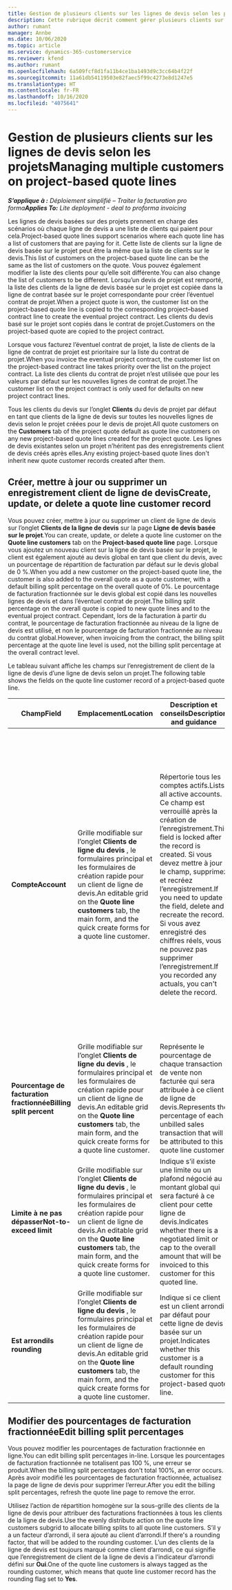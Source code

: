 ```yaml
---
title: Gestion de plusieurs clients sur les lignes de devis selon les projets
description: Cette rubrique décrit comment gérer plusieurs clients sur des lignes de devis basées sur des projets.
author: rumant
manager: Annbe
ms.date: 10/06/2020
ms.topic: article
ms.service: dynamics-365-customerservice
ms.reviewer: kfend
ms.author: rumant
ms.openlocfilehash: 6a509fcf8d1fa11b4ce1ba1493d9c3cc64b4f22f
ms.sourcegitcommit: 11a61db54119503e82faec5f99c4273e8d1247e5
ms.translationtype: HT
ms.contentlocale: fr-FR
ms.lasthandoff: 10/16/2020
ms.locfileid: "4075641"
---
```

# <a name="managing-multiple-customers-on-project-based-quote-lines"></a><span data-ttu-id="65447-103">Gestion de plusieurs clients sur les lignes de devis selon les projets</span><span class="sxs-lookup"><span data-stu-id="65447-103">Managing multiple customers on project-based quote lines</span></span>

<span data-ttu-id="65447-104">_**S’applique à :** Déploiement simplifié – Traiter la facturation pro forma_</span><span class="sxs-lookup"><span data-stu-id="65447-104">_**Applies To:** Lite deployment - deal to proforma invoicing_</span></span>

<span data-ttu-id="65447-105">Les lignes de devis basées sur des projets prennent en charge des scénarios où chaque ligne de devis a une liste de clients qui paient pour cela.</span><span class="sxs-lookup"><span data-stu-id="65447-105">Project-based quote lines support scenarios where each quote line has a list of customers that are paying for it.</span></span> <span data-ttu-id="65447-106">Cette liste de clients sur la ligne de devis basée sur le projet peut être la même que la liste de clients sur le devis.</span><span class="sxs-lookup"><span data-stu-id="65447-106">This list of customers on the project-based quote line can be the same as the list of customers on the quote.</span></span> <span data-ttu-id="65447-107">Vous pouvez également modifier la liste des clients pour qu’elle soit différente.</span><span class="sxs-lookup"><span data-stu-id="65447-107">You can also change the list of customers to be different.</span></span> <span data-ttu-id="65447-108">Lorsqu’un devis de projet est remporté, la liste des clients de la ligne de devis basée sur le projet est copiée dans la ligne de contrat basée sur le projet correspondante pour créer l’éventuel contrat de projet.</span><span class="sxs-lookup"><span data-stu-id="65447-108">When a project quote is won, the customer list on the project-based quote line is copied to the corresponding project–based contract line to create the eventual project contract.</span></span> <span data-ttu-id="65447-109">Les clients du devis basé sur le projet sont copiés dans le contrat de projet.</span><span class="sxs-lookup"><span data-stu-id="65447-109">Customers on the project-based quote are copied to the project contract.</span></span>

<span data-ttu-id="65447-110">Lorsque vous facturez l’éventuel contrat de projet, la liste de clients de la ligne de contrat de projet est prioritaire sur la liste du contrat de projet.</span><span class="sxs-lookup"><span data-stu-id="65447-110">When you invoice the eventual project contract, the customer list on the project-based contract line takes priority over the list on the project contract.</span></span> <span data-ttu-id="65447-111">La liste des clients du contrat de projet n’est utilisée que pour les valeurs par défaut sur les nouvelles lignes de contrat de projet.</span><span class="sxs-lookup"><span data-stu-id="65447-111">The customer list on the project contract is only used for defaults on new project contract lines.</span></span>

<span data-ttu-id="65447-112">Tous les clients du devis sur l’onglet **Clients** du devis de projet par défaut en tant que clients de la ligne de devis sur toutes les nouvelles lignes de devis selon le projet créées pour le devis de projet.</span><span class="sxs-lookup"><span data-stu-id="65447-112">All quote customers on the **Customers** tab of the project quote default as quote line customers on any new project-based quote lines created for the project quote.</span></span> <span data-ttu-id="65447-113">Les lignes de devis existantes selon un projet n’héritent pas des enregistrements client de devis créés après elles.</span><span class="sxs-lookup"><span data-stu-id="65447-113">Any existing project-based quote lines don't inherit new quote customer records created after them.</span></span>

## <a name="create-update-or-delete-a-quote-line-customer-record"></a><span data-ttu-id="65447-114">Créer, mettre à jour ou supprimer un enregistrement client de ligne de devis</span><span class="sxs-lookup"><span data-stu-id="65447-114">Create, update, or delete a quote line customer record</span></span>

<span data-ttu-id="65447-115">Vous pouvez créer, mettre à jour ou supprimer un client de ligne de devis sur l’onglet **Clients de la ligne de devis** sur la page **Ligne de devis basée sur le projet**.</span><span class="sxs-lookup"><span data-stu-id="65447-115">You can create, update, or delete a quote line customer on the **Quote line customers** tab on the **Project-based quote line** page.</span></span> <span data-ttu-id="65447-116">Lorsque vous ajoutez un nouveau client sur la ligne de devis basée sur le projet, le client est également ajouté au devis global en tant que client du devis, avec un pourcentage de répartition de facturation par défaut sur le devis global de 0 %.</span><span class="sxs-lookup"><span data-stu-id="65447-116">When you add a new customer on the project-based quote line, the customer is also added to the overall quote as a quote customer, with a default billing split percentage on the overall quote of 0%.</span></span> <span data-ttu-id="65447-117">Le pourcentage de facturation fractionnée sur le devis global est copié dans les nouvelles lignes de devis et dans l’éventuel contrat de projet.</span><span class="sxs-lookup"><span data-stu-id="65447-117">The billing split percentage on the overall quote is copied to new quote lines and to the eventual project contract.</span></span> <span data-ttu-id="65447-118">Cependant, lors de la facturation à partir du contrat, le pourcentage de facturation fractionnée au niveau de la ligne de devis est utilisé, et non le pourcentage de facturation fractionnée au niveau du contrat global.</span><span class="sxs-lookup"><span data-stu-id="65447-118">However, when invoicing from the contract, the billing split percentage at the quote line level is used, not the billing split percentage at the overall contract level.</span></span> 

<span data-ttu-id="65447-119">Le tableau suivant affiche les champs sur l’enregistrement de client de la ligne de devis d’une ligne de devis selon un projet.</span><span class="sxs-lookup"><span data-stu-id="65447-119">The following table shows the fields on the quote line customer record of a project-based quote line.</span></span>

| <span data-ttu-id="65447-120">Champ</span><span class="sxs-lookup"><span data-stu-id="65447-120">Field</span></span> | <span data-ttu-id="65447-121">Emplacement</span><span class="sxs-lookup"><span data-stu-id="65447-121">Location</span></span> | <span data-ttu-id="65447-122">Description et conseils</span><span class="sxs-lookup"><span data-stu-id="65447-122">Description and guidance</span></span> | <span data-ttu-id="65447-123">Impact en aval</span><span class="sxs-lookup"><span data-stu-id="65447-123">Downstream impact</span></span> |
| --- | --- | --- | --- |
| <span data-ttu-id="65447-124">**Compte**</span><span class="sxs-lookup"><span data-stu-id="65447-124">**Account**</span></span> | <span data-ttu-id="65447-125">Grille modifiable sur l’onglet **Clients de ligne du devis** , le formulaires principal et les formulaires de création rapide pour un client de ligne de devis.</span><span class="sxs-lookup"><span data-stu-id="65447-125">An editable grid on the **Quote line customers** tab, the main form, and the quick create forms for a quote line customer.</span></span> | <span data-ttu-id="65447-126">Répertorie tous les comptes actifs.</span><span class="sxs-lookup"><span data-stu-id="65447-126">Lists all active accounts.</span></span> <span data-ttu-id="65447-127">Ce champ est verrouillé après la création de l’enregistrement.</span><span class="sxs-lookup"><span data-stu-id="65447-127">This field is locked after the record is created.</span></span> <span data-ttu-id="65447-128">Si vous devez mettre à jour le champ, supprimez et recréez l’enregistrement.</span><span class="sxs-lookup"><span data-stu-id="65447-128">If you need to update the field, delete and recreate the record.</span></span> <span data-ttu-id="65447-129">Si vous avez enregistré des chiffres réels, vous ne pouvez pas supprimer l’enregistrement.</span><span class="sxs-lookup"><span data-stu-id="65447-129">If you recorded any actuals, you can't delete the record.</span></span> | <span data-ttu-id="65447-130">Lorsque vous sélectionnez un compte dans la liste principale des comptes à ajouter, le client de la ligne de devis est également ajouté en tant que client de devis lorsque vous l’enregistrez.</span><span class="sxs-lookup"><span data-stu-id="65447-130">When you pick an account from the master list of accounts to add, the quote line customer is also added as a quote customer when you save it.</span></span> <span data-ttu-id="65447-131">Lorsqu’un devis est conclu, les clients de la ligne de devis sont également copiés vers les clients de la ligne du contrat de projet.</span><span class="sxs-lookup"><span data-stu-id="65447-131">When a quote is won, quote line customers are copied to the project contract line customers.</span></span> |
| <span data-ttu-id="65447-132">**Pourcentage de facturation fractionnée**</span><span class="sxs-lookup"><span data-stu-id="65447-132">**Billing split percent**</span></span> | <span data-ttu-id="65447-133">Grille modifiable sur l’onglet **Clients de ligne du devis** , le formulaires principal et les formulaires de création rapide pour un client de ligne de devis.</span><span class="sxs-lookup"><span data-stu-id="65447-133">An editable grid on the **Quote line customers** tab, the main form, and the quick create forms for a quote line customer.</span></span> | <span data-ttu-id="65447-134">Représente le pourcentage de chaque transaction de vente non facturée qui sera attribuée à ce client de ligne de devis.</span><span class="sxs-lookup"><span data-stu-id="65447-134">Represents the percentage of each unbilled sales transaction that will be attributed to this quote line customer.</span></span> | <span data-ttu-id="65447-135">Copié vers les clients de la ligne du contrat du projet.</span><span class="sxs-lookup"><span data-stu-id="65447-135">Copied over to project contract line customers.</span></span> |
| <span data-ttu-id="65447-136">**Limite à ne pas dépasser**</span><span class="sxs-lookup"><span data-stu-id="65447-136">**Not-to-exceed limit**</span></span> | <span data-ttu-id="65447-137">Grille modifiable sur l’onglet **Clients de ligne du devis** , le formulaires principal et les formulaires de création rapide pour un client de ligne de devis.</span><span class="sxs-lookup"><span data-stu-id="65447-137">An editable grid on the **Quote line customers** tab, the main form, and the quick create forms for a quote line customer.</span></span> | <span data-ttu-id="65447-138">Indique s’il existe une limite ou un plafond négocié au montant global qui sera facturé à ce client pour cette ligne de devis.</span><span class="sxs-lookup"><span data-stu-id="65447-138">Indicates whether there is a negotiated limit or cap to the overall amount that will be invoiced to this customer for this quoted line.</span></span> | <span data-ttu-id="65447-139">Copié vers les clients de la ligne du contrat de projet lorsqu’un devis est remporté.</span><span class="sxs-lookup"><span data-stu-id="65447-139">Copied over to project contract line customers when a quote is won.</span></span> |
| <span data-ttu-id="65447-140">**Est arrondi**</span><span class="sxs-lookup"><span data-stu-id="65447-140">**Is rounding**</span></span> | <span data-ttu-id="65447-141">Grille modifiable sur l’onglet **Clients de ligne du devis** , le formulaires principal et les formulaires de création rapide pour un client de ligne de devis.</span><span class="sxs-lookup"><span data-stu-id="65447-141">An editable grid on the **Quote line customers** tab, the main form, and the quick create forms for a quote line customer.</span></span> | <span data-ttu-id="65447-142">Indique si ce client est un client arrondi par défaut pour cette ligne de devis basée sur un projet.</span><span class="sxs-lookup"><span data-stu-id="65447-142">Indicates whether this customer is a default rounding customer for this project-based quote line.</span></span> | <span data-ttu-id="65447-143">Copié vers les clients du contrat de projet lorsqu’un devis est remporté.</span><span class="sxs-lookup"><span data-stu-id="65447-143">Copied over to project contract customers when a quote is won.</span></span> |

## <a name="edit-billing-split-percentages"></a><span data-ttu-id="65447-144">Modifier des pourcentages de facturation fractionnée</span><span class="sxs-lookup"><span data-stu-id="65447-144">Edit billing split percentages</span></span>

<span data-ttu-id="65447-145">Vous pouvez modifier les pourcentages de facturation fractionnée en ligne.</span><span class="sxs-lookup"><span data-stu-id="65447-145">You can edit billing split percentages in-line.</span></span> <span data-ttu-id="65447-146">Lorsque les pourcentages de facturation fractionnée ne totalisent pas 100 %, une erreur se produit.</span><span class="sxs-lookup"><span data-stu-id="65447-146">When the billing split percentages don't total 100%, an error occurs.</span></span> <span data-ttu-id="65447-147">Après avoir modifié les pourcentages de facturation fractionnée, actualisez la page de ligne de devis pour supprimer l’erreur.</span><span class="sxs-lookup"><span data-stu-id="65447-147">After you edit the billing split percentages, refresh the quote line page to remove the error.</span></span>

<span data-ttu-id="65447-148">Utilisez l’action de répartition homogène sur la sous-grille des clients de la ligne de devis pour attribuer des facturations fractionnées à tous les clients de la ligne de devis.</span><span class="sxs-lookup"><span data-stu-id="65447-148">Use the evenly distribute action on the quote line customers subgrid to allocate billing splits to all quote line customers.</span></span> <span data-ttu-id="65447-149">S’il y a un facteur d’arrondi, il sera ajouté au client d’arrondi.</span><span class="sxs-lookup"><span data-stu-id="65447-149">If there's a rounding factor, that will be added to the rounding customer.</span></span> <span data-ttu-id="65447-150">L’un des clients de la ligne de devis est toujours marqué comme client d’arrondi, ce qui signifie que l’enregistrement de client de la ligne de devis a l’indicateur d’arrondi défini sur **Oui**.</span><span class="sxs-lookup"><span data-stu-id="65447-150">One of the quote line customers is always tagged as the rounding customer, which means that quote line customer record has the rounding flag set to **Yes**.</span></span> 
